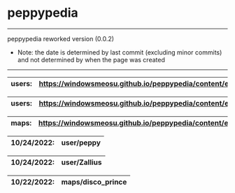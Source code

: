 # peppypedia
* * *
  peppypedia
      reworked version (0.0.2)
      
  * Note: the date is determined by last commit (excluding minor commits) and not determined by when the page was created
   
   * * *

| users: | https://windowsmeosu.github.io/peppypedia/content/en/users/peppy |
| --- | --- |

| users: | https://windowsmeosu.github.io/peppypedia/content/en/users/Zallius |
| --- | --- |

| maps: | https://windowsmeosu.github.io/peppypedia/content/en/maps/disco_prince |
| --- | --- |

| 10/24/2022: | user/peppy |
| --- | --- |

| 10/24/2022: | user/Zallius |
| --- | --- |

| 10/22/2022: | maps/disco_prince |
| --- | --- |


